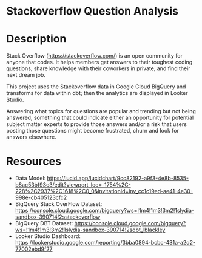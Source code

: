 # Stackoverflow  Question Analysis

# Description
Stack Overflow (https://stackoverflow.com/) is an open community for anyone that codes. It helps members get answers to their toughest coding questions, share knowledge with their coworkers in private, and find their next dream job.

This project uses the Stackoverflow data in Google Cloud BigQuery and transforms for data within dbt; then the analytics are displayed in Looker Studio.

Answering what topics for questions are popular and trending but not being answered, something that could indicate either an opportunity for potential subject matter experts to provide those answers and/or a risk that users posting those questions might become frustrated, churn and look for answers elsewhere.


# Resources
- Data Model: https://lucid.app/lucidchart/9cc82192-a9f3-4e8b-8535-b8ac53bf93c3/edit?viewport_loc=-1754%2C-228%2C2937%2C1618%2C0_0&invitationId=inv_cc1c19ed-ae41-4e30-998e-cb405123cfc2
 - BigQuery Stack OverFlow Dataset: https://console.cloud.google.com/bigquery?ws=!1m4!1m3!3m2!1slydia-sandbox-390714!2sstackoverflow
- BigQuery DBT Dataset: https://console.cloud.google.com/bigquery?ws=!1m4!1m3!3m2!1slydia-sandbox-390714!2sdbt_lblackley
- Looker Studio Dashboard: https://lookerstudio.google.com/reporting/3bba0894-bcbc-431a-a2d2-77002ebd9f27
